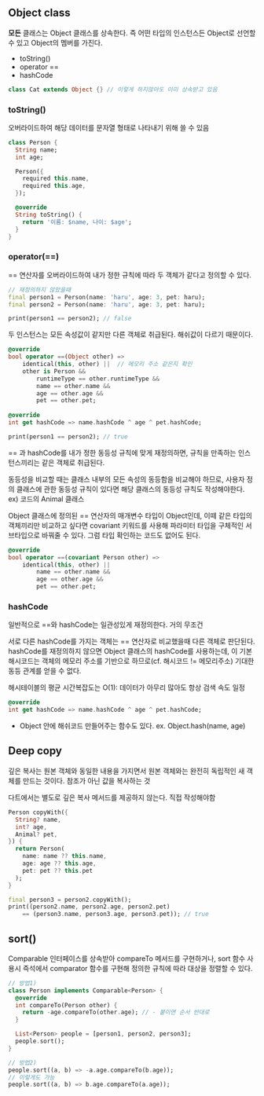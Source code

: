 ## Object class
**모든** 클래스는 Object 클래스를 상속한다.
즉 어떤 타입의 인스턴스든 Object로 선언할 수 있고 Object의 멤버를 가진다.
- toString()
- operator ==
- hashCode

```dart
class Cat extends Object {} // 이렇게 하지않아도 이미 상속받고 있음
```

### toString()
오버라이드하여 해당 데이터를 문자열 형태로 나타내기 위해 쓸 수 있음

```dart
class Person {
  String name;
  int age;

  Person({
    required this.name,
    required this.age,
  });

  @override
  String toString() {
    return '이름: $name, 나이: $age';
  }
}
```

### operator(==)
== 연산자를 오버라이드하여 내가 정한 규칙에 따라 두 객체가 같다고 정의할 수 있다.

```dart
// 재정의하지 않았을때
final person1 = Person(name: 'haru', age: 3, pet: haru);
final person2 = Person(name: 'haru', age: 3, pet: haru);

print(person1 == person2); // false
```

두 인스턴스는 모든 속성값이 같지만 다른 객체로 취급된다. 해쉬값이 다르기 때문이다.

```dart
@override
bool operator ==(Object other) =>
    identical(this, other) ||  // 메모리 주소 같은지 확인
    other is Person &&
        runtimeType == other.runtimeType &&
        name == other.name &&
        age == other.age &&
        pet == other.pet;
          
@override
int get hashCode => name.hashCode ^ age ^ pet.hashCode;

print(person1 == person2); // true
```

== 과 hashCode를 내가 정한 동등성 규칙에 맞게 재정의하면, 규칙을 만족하는 인스턴스끼리는 같은 객체로 취급된다.

동등성을 비교할 때는 클래스 내부의 모든 속성의 동등함을 비교해야 하므로, 사용자 정의 클래스에 관한 동등성 규칙이 있다면 해당 클래스의 동등성 규칙도 작성해야한다. ex) 코드의 Animal 클래스

Object 클래스에 정의된 == 연산자의 매개변수 타입이 Object인데, 이떼 같은 타입의 객체끼리만 비교하고 싶다면 covariant 키워드를 사용해 파라미터 타입을 구체적인 서브타입으로 바꿔줄 수 있다. 그럼 타입 확인하는 코드도 없어도 된다.

```dart
@override
bool operator ==(covariant Person other) =>
    identical(this, other) ||
        name == other.name &&
        age == other.age &&
        pet == other.pet;
```

### hashCode
일반적으로 ==와 hashCode는 일관성있게 재정의한다. 거의 무조건

서로 다른 hashCode를 가지는 객체는 == 연산자로 비교했을때 다른 객체로 판단된다.
hashCode를 재정의하지 않으면 Object 클래스의 hashCode를 사용하는데, 이 기본 해시코드는 객체의 메모리 주소를 기반으로 하므로(cf. 해시코드 != 메모리주소)
기대한 동등 관계를 얻을 수 없다.

해시테이블의 평균 시간복잡도는 O(1): 데이터가 아무리 많아도 항상 검색 속도 일정
```dart
@override
int get hashCode => name.hashCode ^ age ^ pet.hashCode;
```
+ Object 안에 해쉬코드 만들어주는 함수도 있다. ex. Object.hash(name, age)

## Deep copy
깊은 복사는 원본 객체와 동일한 내용을 가지면서 원본 객체와는 완전히 독립적인 새 객체를 만드는 것이다. 참조가 아닌 값을 복사하는 것

다트에서는 별도로 깊은 복사 메서드를 제공하지 않는다. 직접 작성해야함
```dart
Person copyWith({
  String? name,
  int? age,
  Animal? pet,
}) {
  return Person(
    name: name ?? this.name,
    age: age ?? this.age,
    pet: pet ?? this.pet
  );
}

final person3 = person2.copyWith();
print((person2.name, person2.age, person2.pet) 
    == (person3.name, person3.age, person3.pet)); // true
```

## sort()
Comparable 인터페이스를 상속받아 compareTo 메서드를 구현하거나, sort 함수 사용시 즉석에서 comparator 함수를 구현해 정의한 규칙에 따라 대상을 정렬할 수 있다.
```dart
// 방법1)
class Person implements Comparable<Person> {
  @override
  int compareTo(Person other) {
    return -age.compareTo(other.age); // - 붙이면 순서 반대로
  }

  List<Person> people = [person1, person2, person3];
  people.sort();
}

// 방법2)
people.sort((a, b) => -a.age.compareTo(b.age));
// 이렇게도 가능
people.sort((a, b) => b.age.compareTo(a.age));
```